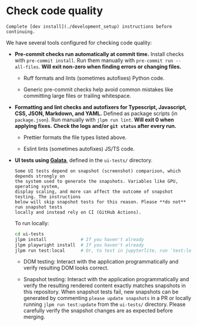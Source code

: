 # Check code quality

```{seealso}
Complete [dev install](./development_setup) instructions before continuing.
```

We have several tools configured for checking code quality:

- **Pre-commit checks run automatically at commit time.**
  Install checks with `pre-commit install`.
  Run them manually with `pre-commit run --all-files`.
  **Will exit non-zero when finding errors or changing files.**
  - Ruff formats and lints (sometimes autofixes) Python code.

  - Generic pre-commit checks help avoid common mistakes like committing large
    files or trailing whitespace.

- **Formatting and lint checks and autofixers for Typescript, Javascript, CSS, JSON, Markdown, and YAML.**
  Defined as package scripts (in `package.json`).
  Run manually with `jlpm run lint`.
  **Will exit 0 when applying fixes.**
  **Check the logs and/or `git status` after every run.**
  - Prettier formats the file types listed above.

  - Eslint lints (sometimes autofixes) JS/TS code.

- **UI tests using [Galata](https://github.com/jupyterlab/galata)**, defined in the
  `ui-tests/` directory.

  ```{warning}
  Some UI tests depend on snapshot (screenshot) comparison, which depends strongly on
  the system used to generate the snapshots. Variables like GPU, operating system,
  display scaling, and more can affect the outcome of snapshot testing. The instructions
  below will skip snapshot tests for this reason. Please **do not** run snapshot tests
  locally and instead rely on CI (GitHub Actions).
  ```

  To run locally:

  ```bash
  cd ui-tests
  jlpm install             # If you haven't already
  jlpm playwright install  # If you haven't already
  jlpm run test:local      # Or, to test in jupyterlite, run `test:locallite`
  ```

  - DOM testing: Interact with the application programmatically and verify
    resulting DOM looks correct.

  - Snapshot testing: Interact with the application programmatically and verify
    the resulting rendered content exactly matches snapshots in this
    repository.
    When snapshot tests fail, new snapshots can be generated by
    commenting `please update snapshots` in a PR or locally running
    `jlpm run test:update` from the `ui-tests/` directory.
    Please carefully verify the snapshot changes are as expected before merging.

